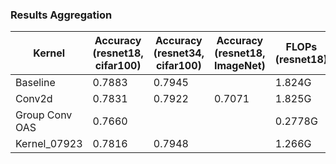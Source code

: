 ### Results Aggregation

| Kernel | Accuracy (resnet18, cifar100) | Accuracy (resnet34, cifar100) | Accuracy (resnet18, ImageNet) | FLOPs (resnet18) | Performance (resnet18) | Performance (resnet34) |
| ------ | ------ | ------ | ------ | ------ | ------ | ------ |
| Baseline | 0.7883 | 0.7945 |  | 1.824G | 38.8ms | 71.4ms |
| Conv2d | 0.7831 | 0.7922 | 0.7071 | 1.825G | 35.7ms | |
| Group Conv OAS | 0.7660 |  |  | 0.2778G | 8.48ms | 12.5ms |
| Kernel_07923 | 0.7816 | 0.7948 |  | 1.266G | 16.5ms | 29.6ms |
